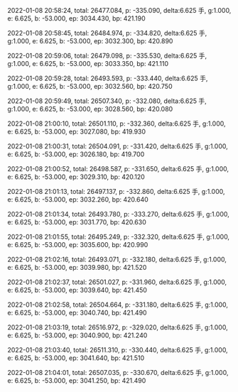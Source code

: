 2022-01-08 20:58:24, total: 26477.084, p: -335.090, delta:6.625 手, g:1.000, e: 6.625, b: -53.000, ep: 3034.430, bp: 421.190

2022-01-08 20:58:45, total: 26484.974, p: -334.820, delta:6.625 手, g:1.000, e: 6.625, b: -53.000, ep: 3032.300, bp: 420.890

2022-01-08 20:59:06, total: 26479.098, p: -335.530, delta:6.625 手, g:1.000, e: 6.625, b: -53.000, ep: 3033.350, bp: 421.110

2022-01-08 20:59:28, total: 26493.593, p: -333.440, delta:6.625 手, g:1.000, e: 6.625, b: -53.000, ep: 3032.560, bp: 420.750

2022-01-08 20:59:49, total: 26507.340, p: -332.080, delta:6.625 手, g:1.000, e: 6.625, b: -53.000, ep: 3028.560, bp: 420.080

2022-01-08 21:00:10, total: 26501.110, p: -332.360, delta:6.625 手, g:1.000, e: 6.625, b: -53.000, ep: 3027.080, bp: 419.930

2022-01-08 21:00:31, total: 26504.091, p: -331.420, delta:6.625 手, g:1.000, e: 6.625, b: -53.000, ep: 3026.180, bp: 419.700

2022-01-08 21:00:52, total: 26498.587, p: -331.650, delta:6.625 手, g:1.000, e: 6.625, b: -53.000, ep: 3029.310, bp: 420.120

2022-01-08 21:01:13, total: 26497.137, p: -332.860, delta:6.625 手, g:1.000, e: 6.625, b: -53.000, ep: 3032.260, bp: 420.640

2022-01-08 21:01:34, total: 26493.780, p: -333.270, delta:6.625 手, g:1.000, e: 6.625, b: -53.000, ep: 3031.770, bp: 420.630

2022-01-08 21:01:55, total: 26495.249, p: -332.320, delta:6.625 手, g:1.000, e: 6.625, b: -53.000, ep: 3035.600, bp: 420.990

2022-01-08 21:02:16, total: 26493.071, p: -332.180, delta:6.625 手, g:1.000, e: 6.625, b: -53.000, ep: 3039.980, bp: 421.520

2022-01-08 21:02:37, total: 26501.027, p: -331.960, delta:6.625 手, g:1.000, e: 6.625, b: -53.000, ep: 3039.640, bp: 421.450

2022-01-08 21:02:58, total: 26504.664, p: -331.180, delta:6.625 手, g:1.000, e: 6.625, b: -53.000, ep: 3040.740, bp: 421.490

2022-01-08 21:03:19, total: 26516.972, p: -329.020, delta:6.625 手, g:1.000, e: 6.625, b: -53.000, ep: 3040.900, bp: 421.240

2022-01-08 21:03:40, total: 26511.310, p: -330.440, delta:6.625 手, g:1.000, e: 6.625, b: -53.000, ep: 3041.640, bp: 421.510

2022-01-08 21:04:01, total: 26507.035, p: -330.670, delta:6.625 手, g:1.000, e: 6.625, b: -53.000, ep: 3041.250, bp: 421.490